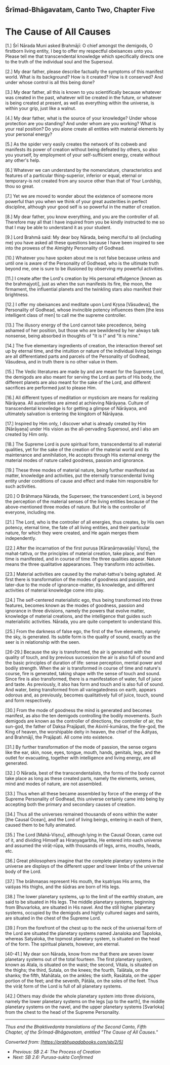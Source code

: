 <!-- 
zkid: 2020-12-27_1028
-->

## Śrīmad-Bhāgavatam, Canto Two, Chapter Five
# The Cause of All Causes

[1.] Śrī Nārada Muni asked Brahmājī: O chief amongst the demigods, O firstborn living entity, I beg to offer my respectful obeisances unto you. Please tell me that transcendental knowledge which specifically directs one to the truth of the individual soul and the Supersoul.

[2.] My dear father, please describe factually the symptoms of this manifest world. What is its background? How is it created? How is it conserved? And under whose control is all this being done?

[3.] My dear father, all this is known to you scientifically because whatever was created in the past, whatever will be created in the future, or whatever is being created at present, as well as everything within the universe, is within your grip, just like a walnut.

[4.] My dear father, what is the source of your knowledge? Under whose protection are you standing? And under whom are you working? What is your real position? Do you alone create all entities with material elements by your personal energy?

[5.] As the spider very easily creates the network of its cobweb and manifests its power of creation without being defeated by others, so also you yourself, by employment of your self-sufficient energy, create without any other's help.

[6.] Whatever we can understand by the nomenclature, characteristics and features of a particular thing-superior, inferior or equal, eternal or temporary-is not created from any source other than that of Your Lordship, thou so great.

[7.] Yet we are moved to wonder about the existence of someone more powerful than you when we think of your great austerities in perfect discipline, although your good self is so powerful in the matter of creation.

[8.] My dear father, you know everything, and you are the controller of all. Therefore may all that I have inquired from you be kindly instructed to me so that I may be able to understand it as your student.

[9.] Lord Brahmā said: My dear boy Nārada, being merciful to all (including me) you have asked all these questions because I have been inspired to see into the prowess of the Almighty Personality of Godhead.

[10.] Whatever you have spoken about me is not false because unless and until one is aware of the Personality of Godhead, who is the ultimate truth beyond me, one is sure to be illusioned by observing my powerful activities.

[11.] I create after the Lord's creation by His personal effulgence [known as the brahmajyoti], just as when the sun manifests its fire, the moon, the firmament, the influential planets and the twinkling stars also manifest their brightness.

[12.] I offer my obeisances and meditate upon Lord Kṛṣṇa [Vāsudeva], the Personality of Godhead, whose invincible potency influences them [the less intelligent class of men] to call me the supreme controller.

[13.] The illusory energy of the Lord cannot take precedence, being ashamed of her position, but those who are bewildered by her always talk nonsense, being absorbed in thoughts of "It is I" and "It is mine."

[14.] The five elementary ingredients of creation, the interaction thereof set up by eternal time, and the intuition or nature of the individual living beings are all differentiated parts and parcels of the Personality of Godhead, Vāsudeva, and in truth there is no other value in them.

[15.] The Vedic literatures are made by and are meant for the Supreme Lord, the demigods are also meant for serving the Lord as parts of His body, the different planets are also meant for the sake of the Lord, and different sacrifices are performed just to please Him.

[16.] All different types of meditation or mysticism are means for realizing Nārāyaṇa. All austerities are aimed at achieving Nārāyaṇa. Culture of transcendental knowledge is for getting a glimpse of Nārāyaṇa, and ultimately salvation is entering the kingdom of Nārāyaṇa.

[17.] Inspired by Him only, I discover what is already created by Him [Nārāyaṇa] under His vision as the all-pervading Supersoul, and I also am created by Him only.

[18.] The Supreme Lord is pure spiritual form, transcendental to all material qualities, yet for the sake of the creation of the material world and its maintenance and annihilation, He accepts through His external energy the material modes of nature called goodness, passion and ignorance.

[19.] These three modes of material nature, being further manifested as matter, knowledge and activities, put the eternally transcendental living entity under conditions of cause and effect and make him responsible for such activities.

[20.] O Brāhmaṇa Nārada, the Superseer, the transcendent Lord, is beyond the perception of the material senses of the living entities because of the above-mentioned three modes of nature. But He is the controller of everyone, including me.

[21.] The Lord, who is the controller of all energies, thus creates, by His own potency, eternal time, the fate of all living entities, and their particular nature, for which they were created, and He again merges them independently.

[22.] After the incarnation of the first puruṣa [Kāraṇārṇavaśāyī Viṣṇu], the mahat-tattva, or the principles of material creation, take place, and then time is manifested, and in course of time the three qualities appear. Nature means the three qualitative appearances. They transform into activities.

[23.] Material activities are caused by the mahat-tattva's being agitated. At first there is transformation of the modes of goodness and passion, and later-due to the mode of ignorance-matter, its knowledge, and different activities of material knowledge come into play.

[24.] The self-centered materialistic ego, thus being transformed into three features, becomes known as the modes of goodness, passion and ignorance in three divisions, namely the powers that evolve matter, knowledge of material creations, and the intelligence that guides such materialistic activities. Nārada, you are quite competent to understand this.

[25.] From the darkness of false ego, the first of the five elements, namely the sky, is generated. Its subtle form is the quality of sound, exactly as the seer is in relationship with the seen.

[26-29.] Because the sky is transformed, the air is generated with the quality of touch, and by previous succession the air is also full of sound and the basic principles of duration of life: sense perception, mental power and bodily strength. When the air is transformed in course of time and nature's course, fire is generated, taking shape with the sense of touch and sound. Since fire is also transformed, there is a manifestation of water, full of juice and taste. As previously, it also has form and touch and is also full of sound. And water, being transformed from all variegatedness on earth, appears odorous and, as previously, becomes qualitatively full of juice, touch, sound and form respectively.

[30.] From the mode of goodness the mind is generated and becomes manifest, as also the ten demigods controlling the bodily movements. Such demigods are known as the controller of directions, the controller of air, the sun-god, the father of Dakṣa Prajāpati, the Aśvinī-kumāras, the fire-god, the King of heaven, the worshipable deity in heaven, the chief of the Ādityas, and Brahmājī, the Prajāpati. All come into existence.

[31.] By further transformation of the mode of passion, the sense organs like the ear, skin, nose, eyes, tongue, mouth, hands, genitals, legs, and the outlet for evacuating, together with intelligence and living energy, are all generated.

[32.] O Nārada, best of the transcendentalists, the forms of the body cannot take place as long as these created parts, namely the elements, senses, mind and modes of nature, are not assembled.

[33.] Thus when all these became assembled by force of the energy of the Supreme Personality of Godhead, this universe certainly came into being by accepting both the primary and secondary causes of creation.

[34.] Thus all the universes remained thousands of eons within the water [the Causal Ocean], and the Lord of living beings, entering in each of them, caused them to be fully animated.

[35.] The Lord [Mahā-Viṣṇu], although lying in the Causal Ocean, came out of it, and dividing Himself as Hiraṇyagarbha, He entered into each universe and assumed the virāṭ-rūpa, with thousands of legs, arms, mouths, heads, etc.

[36.] Great philosophers imagine that the complete planetary systems in the universe are displays of the different upper and lower limbs of the universal body of the Lord.

[37.] The brāhmaṇas represent His mouth, the kṣatriyas His arms, the vaiśyas His thighs, and the śūdras are born of His legs.

[38.] The lower planetary systems, up to the limit of the earthly stratum, are said to be situated in His legs. The middle planetary systems, beginning from Bhuvarloka, are situated in His navel. And the still higher planetary systems, occupied by the demigods and highly cultured sages and saints, are situated in the chest of the Supreme Lord.

[39.] From the forefront of the chest up to the neck of the universal form of the Lord are situated the planetary systems named Janaloka and Tapoloka, whereas Satyaloka, the topmost planetary system, is situated on the head of the form. The spiritual planets, however, are eternal.

[40-41.] My dear son Nārada, know from me that there are seven lower planetary systems out of the total fourteen. The first planetary system, known as Atala, is situated on the waist; the second, Vitala, is situated on the thighs; the third, Sutala, on the knees; the fourth, Talātala, on the shanks; the fifth, Mahātala, on the ankles; the sixth, Rasātala, on the upper portion of the feet; and the seventh, Pātāla, on the soles of the feet. Thus the virāṭ form of the Lord is full of all planetary systems.

[42.] Others may divide the whole planetary system into three divisions, namely the lower planetary systems on the legs [up to the earth], the middle planetary systems on the navel, and the upper planetary systems [Svarloka] from the chest to the head of the Supreme Personality.

---

*Thus end the Bhaktivedanta translations of the Second Canto, Fifth Chapter, of the Śrīmad-Bhāgavatam, entitled "The Cause of All Causes."*

*Converted from: [https://prabhupadabooks.com/sb/2/5]*

- *Previous: SB 2.4: The Process of Creation*
- *Next: SB 2.6: Purusa-sukta Confirmed*

 
<!--stackedit_data:
eyJoaXN0b3J5IjpbNzY2OTY0NTksLTExNzk1MzkwNjldfQ==
-->